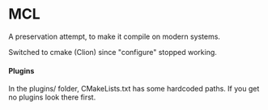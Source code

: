 # MCL

A preservation attempt, to make it compile on modern systems.

Switched to cmake (Clion) since "configure" stopped working.

#### Plugins
In the plugins/ folder, CMakeLists.txt has some hardcoded paths.  If you get no plugins look there first.
